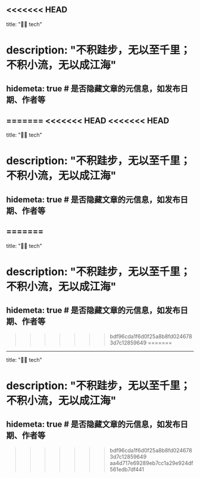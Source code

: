 <<<<<<< HEAD
---
title: "👩‍💻 tech"
# description: "不积跬步，无以至千里；不积小流，无以成江海"
hidemeta: true # 是否隐藏文章的元信息，如发布日期、作者等
---

=======
<<<<<<< HEAD
<<<<<<< HEAD
---
title: "👩‍💻 tech"
# description: "不积跬步，无以至千里；不积小流，无以成江海"
hidemeta: true # 是否隐藏文章的元信息，如发布日期、作者等
---

=======
---
title: "👩‍💻 tech"
# description: "不积跬步，无以至千里；不积小流，无以成江海"
hidemeta: true # 是否隐藏文章的元信息，如发布日期、作者等
---

>>>>>>> bdf96cda1f6d0f25a8b8fd0246783d7c12859649
=======
---
title: "👩‍💻 tech"
# description: "不积跬步，无以至千里；不积小流，无以成江海"
hidemeta: true # 是否隐藏文章的元信息，如发布日期、作者等
---

>>>>>>> bdf96cda1f6d0f25a8b8fd0246783d7c12859649
>>>>>>> aa4d717e69289eb7cc1a29e924df561edb7df441
